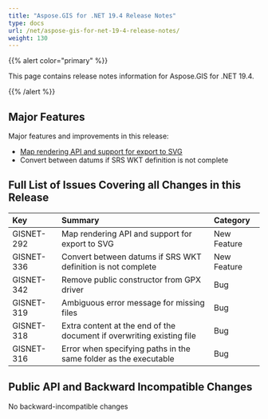 ```yaml
---
title: "Aspose.GIS for .NET 19.4 Release Notes"
type: docs
url: /net/aspose-gis-for-net-19-4-release-notes/
weight: 130
---
```


{{% alert color="primary" %}} 

This page contains release notes information for Aspose.GIS for .NET 19.4.

{{% /alert %}} 
## **Major Features**
Major features and improvements in this release:

- [Map rendering API and support for export to SVG](/gis/net/map-rendering-html/)
- Convert between datums if SRS WKT definition is not complete
## **Full List of Issues Covering all Changes in this Release**

|**Key**|**Summary**|**Category**|
| :- | :- | :- |
|GISNET-292|Map rendering API and support for export to SVG|New Feature|
|GISNET-336|Convert between datums if SRS WKT definition is not complete|New Feature|
|GISNET-342|Remove public constructor from GPX driver|Bug|
|GISNET-319|Ambiguous error message for missing files|Bug|
|GISNET-318|Extra content at the end of the document if overwriting existing file|Bug|
|GISNET-316|Error when specifying paths in the same folder as the executable|Bug|
## **Public API and Backward Incompatible Changes**
No backward-incompatible changes
